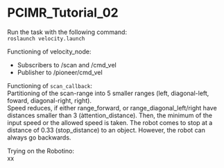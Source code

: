 # PCIMR_Tutorial_02

Run the task with the following command: </br>
`roslaunch velocity.launch`</br> 


Functioning of velocity_node:  
- Subscribers to /scan and /cmd_vel  
- Publisher to /pioneer/cmd_vel  

Functioning of `scan_callback`:  
Partitioning of the scan-range into 5 smaller ranges (left, diagonal-left, foward, diagonal-right, right).  
Speed reduces, if either range_forward, or range_diagonal_left/right have distances smaller than 3 (àttention_distance). Then, the minimum of the input speed or the allowed speed is taken. The robot comes to stop at a distance of 0.33 (stop_distance) to an object. However, the robot can always go backwards. 

Trying on the Robotino: </br>
xx



